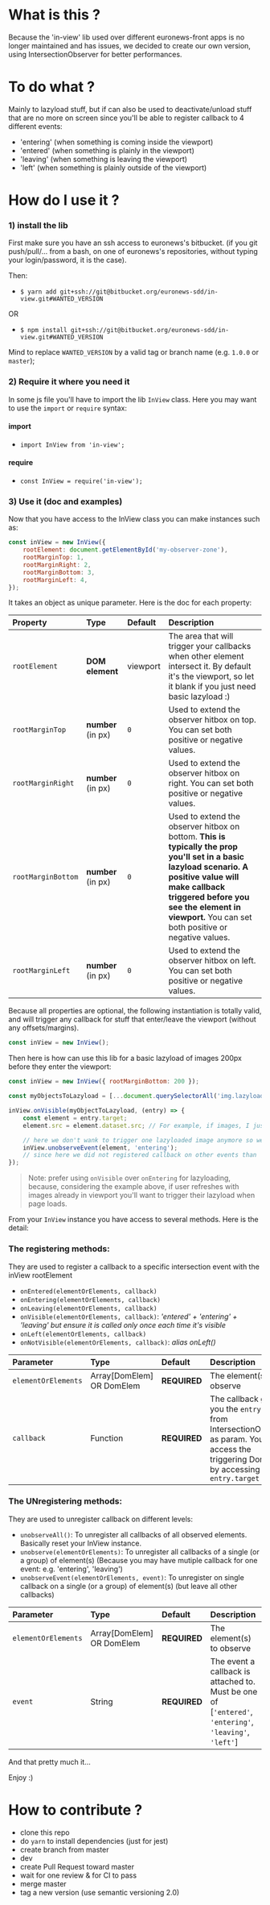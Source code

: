 # What is this ?

Because the 'in-view' lib used over different euronews-front apps is no longer maintained and has issues, we decided to create our own version, using IntersectionObserver for better performances.

# To do what ?

Mainly to lazyload stuff, but if can also be used to deactivate/unload stuff that are no more on screen since you'll be able to register callback to 4 different events:

* 'entering' (when something is coming inside the viewport)
* 'entered' (when something is plainly in the viewport)
* 'leaving' (when something is leaving the viewport)
* 'left' (when something is plainly outside of the viewport)

# How do I use it ?

### 1) install the lib

First make sure you have an ssh access to euronews's bitbucket. (if you git push/pull/... from a bash, on one of euronews's repositories, without typing your login/password, it is the case).

Then: 

* `$ yarn add git+ssh://git@bitbucket.org/euronews-sdd/in-view.git#WANTED_VERSION`

OR

* `$ npm install git+ssh://git@bitbucket.org/euronews-sdd/in-view.git#WANTED_VERSION`

Mind to replace `WANTED_VERSION` by a valid tag or branch name (e.g. `1.0.0` or `master`);

### 2) Require it where you need it

In some js file you'll have to import the lib `InView` class.
Here you may want to use the `import` or `require` syntax:

#### import

* `import InView from 'in-view';`

#### require

* `const InView = require('in-view');`

### 3) Use it  (doc and examples)

Now that you have access to the InView class you can make instances such as:

```JavaScript
const inView = new InView({
    rootElement: document.getElementById('my-observer-zone'),
    rootMarginTop: 1,
    rootMarginRight: 2,
    rootMarginBottom: 3,
    rootMarginLeft: 4, 
});
```

It takes an object as unique parameter. 
Here is the doc for each property:

| Property | Type | Default | Description |
|:---------|:-----|:--------|:------------|
|`rootElement`|**DOM element**|viewport|The area that will trigger your callbacks when other element intersect it. By default it's the viewport, so let it blank if you just need basic lazyload :)|
|`rootMarginTop`|**number** (in px)|`0`|Used to extend the observer hitbox on top. You can set both positive or negative values.|
|`rootMarginRight`|**number** (in px)|`0`|Used to extend the observer hitbox on right. You can set both positive or negative values.|
|`rootMarginBottom`|**number** (in px)|`0`|Used to extend the observer hitbox on bottom. **This is typically the prop you'll set in a basic lazyload scenario. A positive value will make callback triggered before you see the element in viewport.** You can set both positive or negative values.|
|`rootMarginLeft`|**number** (in px)|`0`|Used to extend the observer hitbox on left. You can set both positive or negative values.|

Because all properties are optional, the following instantiation is totally valid, and will trigger any callback for stuff that enter/leave the viewport (without any offsets/margins).

```JavaScript
const inView = new InView();
```

Then here is how can use this lib for a basic lazyload of images 200px before they enter the viewport:

```JavaScript
const inView = new InView({ rootMarginBottom: 200 });

const myObjectsToLazyload = [...document.querySelectorAll('img.lazyload')]; // I cast it as a real js array because querySelectorAll does not return a clean one)

inView.onVisible(myObjectToLazyload, (entry) => {
    const element = entry.target;
    element.src = element.dataset.src; // For example, if images, I just switch the data-src in src so the picture loads

    // here we don't wank to trigger one lazyloaded image anymore so we unregister it
    inView.unobserveEvent(element, 'entering');
    // since here we did not registered callback on other events than 'entering', you can simply do: inView.unobserve()
});
```

> Note: prefer using `onVisible` over `onEntering` for lazyloading, because, considering the example above, if user refreshes with images already in viewport you'll want to trigger their lazyload when page loads.

From your `InView` instance you have access to several methods. Here is the detail:

### The registering methods:

They are used to register a callback to a specific intersection event with the  inView rootElement

* `onEntered(elementOrElements, callback)`
* `onEntering(elementOrElements, callback)`
* `onLeaving(elementOrElements, callback)`
* `onVisible(elementOrElements, callback)`: _'entered' + 'entering' + 'leaving' but ensure it is called only once each time it's visible_
* `onLeft(elementOrElements, callback)`
* `onNotVisible(elementOrElements, callback)`: _alias onLeft()_

| Parameter | Type | Default | Description |
|:----------|:-----|:--------|:------------|
|`elementOrElements`|Array[DomElem] OR DomElem|**REQUIRED**|The element(s) to observe|
|`callback`|Function|**REQUIRED**|The callback giving you the `entry` object from IntersectionObserver as param. You can access the triggering DomElem by accessing `entry.target`|

### The UNregistering methods:

They are used to unregister callback on different levels:

* `unobserveAll()`: To unregister all callbacks of all observed elements. Basically reset your InView instance.
* `unobserve(elementOrElements)`: To unregister all callbacks of a single (or a group) of element(s) (Because you may have mutiple callback for one event: e.g. 'entering', 'leaving')
* `unobserveEvent(elementOrElements, event)`: To unregister on single callback on a single (or a group) of element(s) (but leave all other callbacks)

| Parameter | Type | Default | Description |
|:----------|:-----|:--------|:------------|
|`elementOrElements`|Array[DomElem] OR DomElem|**REQUIRED**|The element(s) to observe|
|`event`|String|**REQUIRED**|The event a callback is attached to. Must be one of [`'entered'`, `'entering'`, `'leaving'`, `'left'`]|

And that pretty much it...

Enjoy :)

# How to contribute ?

* clone this repo
* do `yarn` to install dependencies (just for jest) 
* create branch from master
* dev
* create Pull Request toward master
* wait for one review & for CI to pass
* merge master
* tag a new version (use semantic versioning 2.0)